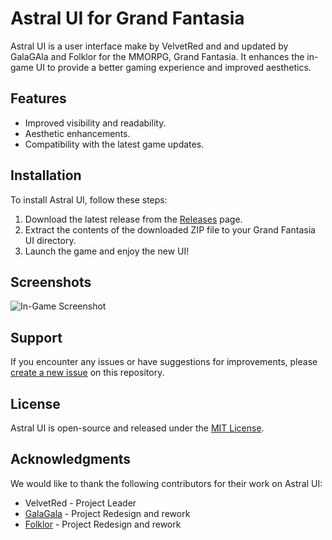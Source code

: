 # Astral UI for Grand Fantasia

Astral UI is a user interface make by VelvetRed and and updated by GalaGAla and Folklor for the MMORPG, Grand Fantasia. It enhances the in-game UI to provide a better gaming experience and improved aesthetics.

## Features

- Improved visibility and readability.
- Aesthetic enhancements.
- Compatibility with the latest game updates.

## Installation

To install Astral UI, follow these steps:

1. Download the latest release from the [Releases](https://github.com/theo-huret/GF_ASTRAL_UI/releases) page.
2. Extract the contents of the downloaded ZIP file to your Grand Fantasia UI directory.
3. Launch the game and enjoy the new UI!

## Screenshots

![In-Game Screenshot](https://github.com/theo-huret/GF_ASTRAL_UI/assets/103029122/71f88b64-2390-4b46-967b-75523510515c)

## Support

If you encounter any issues or have suggestions for improvements, please [create a new issue](https://github.com/theo-huret/GF_ASTRAL_UI/issues) on this repository.

## License

Astral UI is open-source and released under the [MIT License](LICENSE).

## Acknowledgments

We would like to thank the following contributors for their work on Astral UI:

- VelvetRed - Project Leader
- [GalaGala](https://github.com/theo-huret) - Project Redesign and rework
- [Folklor](https://github.com/FolkloR33) - Project Redesign and rework
